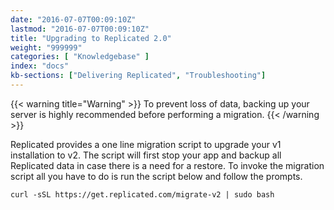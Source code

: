 ```yaml
---
date: "2016-07-07T00:09:10Z"
lastmod: "2016-07-07T00:09:10Z"
title: "Upgrading to Replicated 2.0"
weight: "999999"
categories: [ "Knowledgebase" ]
index: "docs"
kb-sections: ["Delivering Replicated", "Troubleshooting"]
---
```


{{< warning title="Warning" >}}
To prevent loss of data, backing up your server is highly recommended before performing a migration.
{{< /warning >}}

Replicated provides a one line migration script to upgrade your v1 installation to v2. The script will first stop your app and backup all Replicated data in case there is a need for a restore. To invoke the migration script all you have to do is run the script below and follow the prompts.

```shell
curl -sSL https://get.replicated.com/migrate-v2 | sudo bash
```

